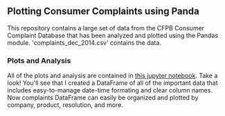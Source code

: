 ## Plotting Consumer Complaints using Panda

This repository contains a large set of data from the CFPB Consumer Complaint Database that has been analyzed and plotted using the Pandas module. 'complaints_dec_2014.csv' contains the data.

### Plots and Analysis
All of the plots and analysis are contained in [this jupyter notebook](https://github.com/katjackson/consumer-complaints/blob/master/consumer-complaints.ipynb). Take a look! You'll see that I created a DataFrame of all of the important data that includes easy-to-manage date-time formating and clear column names. Now complaints DataFrame can easily be organized and plotted by company, product, resolution, and more.
